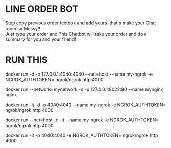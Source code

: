 # LINE ORDER BOT
Stop copy previous order textbox and add yours. that's make your Chat room so Messy!!<br>
Just type your order and This Chatbot will take your order and do a summary for you and your friend!

# RUN THIS
docker run -d -p 127.0.0.1:4040:4040 --net=host --name my-ngrok -e NGROK_AUTHTOKEN= ngrok/ngrok http 4000

docker run --network=mynetwork -d -p 127.0.0.1:8022:80 --name mynginx nginx

docker run -it -d -p 4040:4040 --name my-ngrok -e NGROK_AUTHTOKEN= ngrok/ngrok http 4000

docker run --net=host -d -it --name my-ngrok -e NGROK_AUTHTOKEN= ngrok/ngrok http 4000

docker run -it -p 4040:4040 -e NGROK_AUTHTOKEN= ngrok/ngrok http 4000
